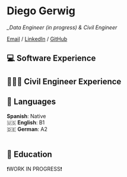 # Diego Gerwig

*_Data Engineer (in progress) & Civil Engineer*

[Email](mailto:diegogerwig@gmail.com) / [LinkedIn](https://www.linkedin.com/in/diego-gerwig-l%C3%B3pez-28a1ab86//) / [GitHub](https://github.com/diegogerwig) 


## 💻 Software Experience



## 👷🏼‍♂️ Civil Engineer Experience



## 💬 Languages

 **Spanish**: Native <br>
🇺🇸 **English**: B1 <br>
🇩🇪 **German**: A2
<br><br>

## 📖 Education




❗WORK IN PROGRESS❗
